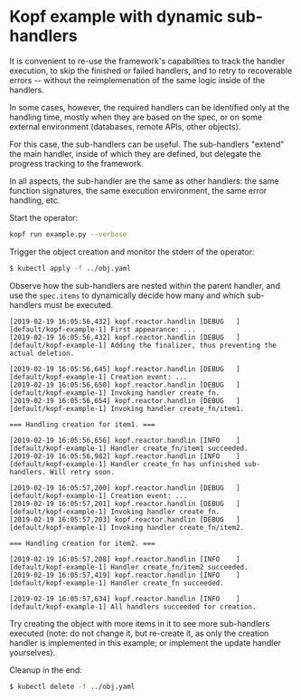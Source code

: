 # Kopf example with dynamic sub-handlers

It is convenient to re-use the framework's capabilities to track
the handler execution, to skip the finished or failed handlers,
and to retry to recoverable errors -- without the reimplemenation
of the same logic inside of the handlers.

In some cases, however, the required handlers can be identified
only at the handling time, mostly when they are based on the spec,
or on some external environment (databases, remote APIs, other objects).

For this case, the sub-handlers can be useful. The sub-handlers "extend"
the main handler, inside of which they are defined, but delegate
the progress tracking to the framework.

In all aspects, the sub-handler are the same as other handlers:
the same function signatures, the same execution environment,
the same error handling, etc.

Start the operator:

```bash
kopf run example.py --verbose
```

Trigger the object creation and monitor the stderr of the operator:

```bash
$ kubectl apply -f ../obj.yaml
```

Observe how the sub-handlers are nested within the parent handler,
and use the `spec.items` to dynamically decide how many and which
sub-handlers must be executed.

```
[2019-02-19 16:05:56,432] kopf.reactor.handlin [DEBUG   ] [default/kopf-example-1] First appearance: ...
[2019-02-19 16:05:56,432] kopf.reactor.handlin [DEBUG   ] [default/kopf-example-1] Adding the finalizer, thus preventing the actual deletion.

[2019-02-19 16:05:56,645] kopf.reactor.handlin [DEBUG   ] [default/kopf-example-1] Creation event: ...
[2019-02-19 16:05:56,650] kopf.reactor.handlin [DEBUG   ] [default/kopf-example-1] Invoking handler create_fn.
[2019-02-19 16:05:56,654] kopf.reactor.handlin [DEBUG   ] [default/kopf-example-1] Invoking handler create_fn/item1.

=== Handling creation for item1. ===

[2019-02-19 16:05:56,656] kopf.reactor.handlin [INFO    ] [default/kopf-example-1] Handler create_fn/item1 succeeded.
[2019-02-19 16:05:56,982] kopf.reactor.handlin [INFO    ] [default/kopf-example-1] Handler create_fn has unfinished sub-handlers. Will retry soon.

[2019-02-19 16:05:57,200] kopf.reactor.handlin [DEBUG   ] [default/kopf-example-1] Creation event: ...
[2019-02-19 16:05:57,201] kopf.reactor.handlin [DEBUG   ] [default/kopf-example-1] Invoking handler create_fn.
[2019-02-19 16:05:57,203] kopf.reactor.handlin [DEBUG   ] [default/kopf-example-1] Invoking handler create_fn/item2.

=== Handling creation for item2. ===

[2019-02-19 16:05:57,208] kopf.reactor.handlin [INFO    ] [default/kopf-example-1] Handler create_fn/item2 succeeded.
[2019-02-19 16:05:57,419] kopf.reactor.handlin [INFO    ] [default/kopf-example-1] Handler create_fn succeeded.

[2019-02-19 16:05:57,634] kopf.reactor.handlin [INFO    ] [default/kopf-example-1] All handlers succeeded for creation.
```

Try creating the object with more items in it to see more sub-handlers
executed (note: do not change it, but re-create it, as only the creation handler
is implemented in this example; or implement the update handler yourselves).

Cleanup in the end:

```bash
$ kubectl delete -f ../obj.yaml
```
